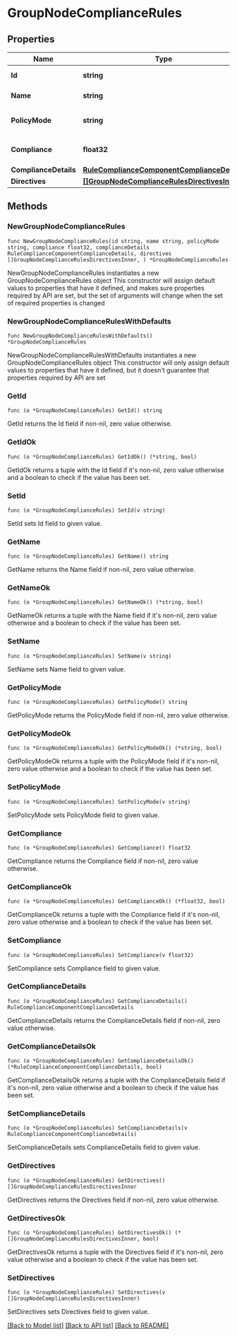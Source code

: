 # GroupNodeComplianceRules

## Properties

Name | Type | Description | Notes
------------ | ------------- | ------------- | -------------
**Id** | **string** | id of the rule | 
**Name** | **string** | Name of the rule | 
**PolicyMode** | **string** | Policy mode of the rule | 
**Compliance** | **float32** | Rule compliance level | 
**ComplianceDetails** | [**RuleComplianceComponentComplianceDetails**](RuleComplianceComponentComplianceDetails.md) |  | 
**Directives** | [**[]GroupNodeComplianceRulesDirectivesInner**](GroupNodeComplianceRulesDirectivesInner.md) |  | 

## Methods

### NewGroupNodeComplianceRules

`func NewGroupNodeComplianceRules(id string, name string, policyMode string, compliance float32, complianceDetails RuleComplianceComponentComplianceDetails, directives []GroupNodeComplianceRulesDirectivesInner, ) *GroupNodeComplianceRules`

NewGroupNodeComplianceRules instantiates a new GroupNodeComplianceRules object
This constructor will assign default values to properties that have it defined,
and makes sure properties required by API are set, but the set of arguments
will change when the set of required properties is changed

### NewGroupNodeComplianceRulesWithDefaults

`func NewGroupNodeComplianceRulesWithDefaults() *GroupNodeComplianceRules`

NewGroupNodeComplianceRulesWithDefaults instantiates a new GroupNodeComplianceRules object
This constructor will only assign default values to properties that have it defined,
but it doesn't guarantee that properties required by API are set

### GetId

`func (o *GroupNodeComplianceRules) GetId() string`

GetId returns the Id field if non-nil, zero value otherwise.

### GetIdOk

`func (o *GroupNodeComplianceRules) GetIdOk() (*string, bool)`

GetIdOk returns a tuple with the Id field if it's non-nil, zero value otherwise
and a boolean to check if the value has been set.

### SetId

`func (o *GroupNodeComplianceRules) SetId(v string)`

SetId sets Id field to given value.


### GetName

`func (o *GroupNodeComplianceRules) GetName() string`

GetName returns the Name field if non-nil, zero value otherwise.

### GetNameOk

`func (o *GroupNodeComplianceRules) GetNameOk() (*string, bool)`

GetNameOk returns a tuple with the Name field if it's non-nil, zero value otherwise
and a boolean to check if the value has been set.

### SetName

`func (o *GroupNodeComplianceRules) SetName(v string)`

SetName sets Name field to given value.


### GetPolicyMode

`func (o *GroupNodeComplianceRules) GetPolicyMode() string`

GetPolicyMode returns the PolicyMode field if non-nil, zero value otherwise.

### GetPolicyModeOk

`func (o *GroupNodeComplianceRules) GetPolicyModeOk() (*string, bool)`

GetPolicyModeOk returns a tuple with the PolicyMode field if it's non-nil, zero value otherwise
and a boolean to check if the value has been set.

### SetPolicyMode

`func (o *GroupNodeComplianceRules) SetPolicyMode(v string)`

SetPolicyMode sets PolicyMode field to given value.


### GetCompliance

`func (o *GroupNodeComplianceRules) GetCompliance() float32`

GetCompliance returns the Compliance field if non-nil, zero value otherwise.

### GetComplianceOk

`func (o *GroupNodeComplianceRules) GetComplianceOk() (*float32, bool)`

GetComplianceOk returns a tuple with the Compliance field if it's non-nil, zero value otherwise
and a boolean to check if the value has been set.

### SetCompliance

`func (o *GroupNodeComplianceRules) SetCompliance(v float32)`

SetCompliance sets Compliance field to given value.


### GetComplianceDetails

`func (o *GroupNodeComplianceRules) GetComplianceDetails() RuleComplianceComponentComplianceDetails`

GetComplianceDetails returns the ComplianceDetails field if non-nil, zero value otherwise.

### GetComplianceDetailsOk

`func (o *GroupNodeComplianceRules) GetComplianceDetailsOk() (*RuleComplianceComponentComplianceDetails, bool)`

GetComplianceDetailsOk returns a tuple with the ComplianceDetails field if it's non-nil, zero value otherwise
and a boolean to check if the value has been set.

### SetComplianceDetails

`func (o *GroupNodeComplianceRules) SetComplianceDetails(v RuleComplianceComponentComplianceDetails)`

SetComplianceDetails sets ComplianceDetails field to given value.


### GetDirectives

`func (o *GroupNodeComplianceRules) GetDirectives() []GroupNodeComplianceRulesDirectivesInner`

GetDirectives returns the Directives field if non-nil, zero value otherwise.

### GetDirectivesOk

`func (o *GroupNodeComplianceRules) GetDirectivesOk() (*[]GroupNodeComplianceRulesDirectivesInner, bool)`

GetDirectivesOk returns a tuple with the Directives field if it's non-nil, zero value otherwise
and a boolean to check if the value has been set.

### SetDirectives

`func (o *GroupNodeComplianceRules) SetDirectives(v []GroupNodeComplianceRulesDirectivesInner)`

SetDirectives sets Directives field to given value.



[[Back to Model list]](../README.md#documentation-for-models) [[Back to API list]](../README.md#documentation-for-api-endpoints) [[Back to README]](../README.md)


